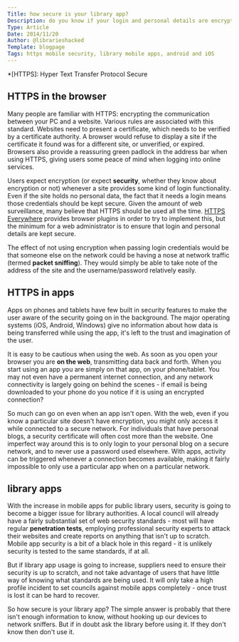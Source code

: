 ```yaml
---
Title: how secure is your library app?
Description: do you know if your login and personal details are encrypted while using your library app?
Type: Article
Date: 2014/11/20
Author: @librarieshacked
Template: blogpage
Tags: https mobile security, library mobile apps, android and iOS
---
```


*[HTTPS]: Hyper Text Transfer Protocol Secure

## HTTPS in the browser
Many people are familiar with HTTPS: encrypting the communication between your PC and a website.  Various rules are associated with this standard.  Websites need to present a certificate, which needs to be verified by a certificate authority.  A browser would refuse to display a site if the certificate it found was for a different site, or unverified, or expired.  Browsers also provide a reassuring green padlock in the address bar when using HTTPS, giving users some peace of mind when logging into online services.

Users expect encryption (or expect **security**, whether they know about encryption or not) whenever a site provides some kind of login functionality.  Even if the site holds no personal data, the fact that it needs a login means those credentials should be kept secure.  Given the amount of web surveillance, many believe that HTTPS should be used all the time.  [HTTPS Everywhere](https://www.eff.org/https-everywhere) provides browser plugins in order to try to implement this, but the minimum for a web administrator is to ensure that login and personal details are kept secure.

The effect of not using encryption when passing login credentials would be that someone else on the network could be having a nose at network traffic (termed **packet sniffing**).  They would simply be able to take note of the address of the site and the username/password relatively easily.

## HTTPS in apps
Apps on phones and tablets have few built in security features to make the user aware of the security going on in the background.  The major operating systems (iOS, Android, Windows) give no information about how data is being transferred while using the app, it's left to the trust and imagination of the user.

It is easy to be cautious when using the web.  As soon as you open your browser you are **on the web**, transmitting data back and forth.  When you start using an app you are simply on that app, on your phone/tablet.  You may not even have a permanent internet connection, and any network connectivity is largely going on behind the scenes - if email is being downloaded to your phone do you notice if it is using an encrypted connection?

So much can go on even when an app isn't open.  With the web, even if you know a particular site doesn't have encryption, you might only access it while connected to a secure network.  For individuals that have personal blogs, a security certificate will often cost more than the website.  One imperfect way around this is to only login to your personal blog on a secure network, and to never use a password used elsewhere.  With apps, activity can be triggered whenever a connection becomes available, making it fairly impossible to only use a particular app when on a particular network.

## library apps
With the increase in mobile apps for public library users, security is going to become a bigger issue for library authorities.  A local council will already have a fairly substantial set of web security standards - most will have regular **penetration tests**, employing professional security experts to attack their websites and create reports on anything that isn't up to scratch.  Mobile app security is a bit of a black hole in this regard - it is unlikely security is tested to the same standards, if at all.

But if library app usage is going to increase, suppliers need to ensure their security is up to scratch, and not take advantage of users that have little way of knowing what standards are being used.  It will only take a high profile incident to set councils against mobile apps completely - once trust is lost it can be hard to recover.

So how secure is your library app?  The simple answer is probably that there isn't enough information to know, without hooking up our devices to network sniffers.  But if in doubt ask the library before using it.  If they don't know then don't use it.
